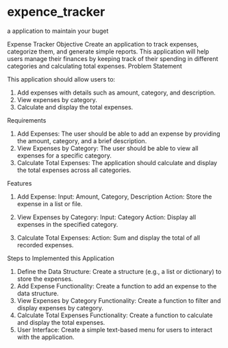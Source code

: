 # expence_tracker
a application to maintain your buget


Expense Tracker 
Objective 
Create an application to track expenses, categorize them, and generate simple reports. This application will help users manage their finances by keeping track of their spending in different categories and calculating total expenses. 
Problem Statement 

This application should allow users to: 
1.	Add expenses with details such as amount, category, and description. 
2.	View expenses by category. 
3.	Calculate and display the total expenses. 

Requirements 
1.	Add Expenses: 
	The user should be able to add an expense by providing the amount, category, and a brief description. 
2.	View Expenses by Category:  The user should be able to view all expenses for a specific category. 
3.	Calculate Total Expenses: 
	The application should calculate and display the total expenses across all categories. 

Features 

1.	Add Expense: 
	Input: Amount, Category, Description  	Action: Store the expense in a list or file. 

2.	View Expenses by Category: 
	Input: Category 
	Action: Display all expenses in the specified category. 

3.	Calculate Total Expenses: 
	Action: Sum and display the total of all recorded expenses. 


Steps to Implemented this Application 
1.	Define the Data Structure:  Create a structure (e.g., a list or dictionary) to store the expenses. 
2.	Add Expense Functionality: 
	Create a function to add an expense to the data structure. 
3.	View Expenses by Category Functionality:  Create a function to filter and display expenses by category. 
4.	Calculate Total Expenses Functionality: 
	Create a function to calculate and display the total expenses. 
5.	User Interface: 
	Create a simple text-based menu for users to interact with the application. 
 
